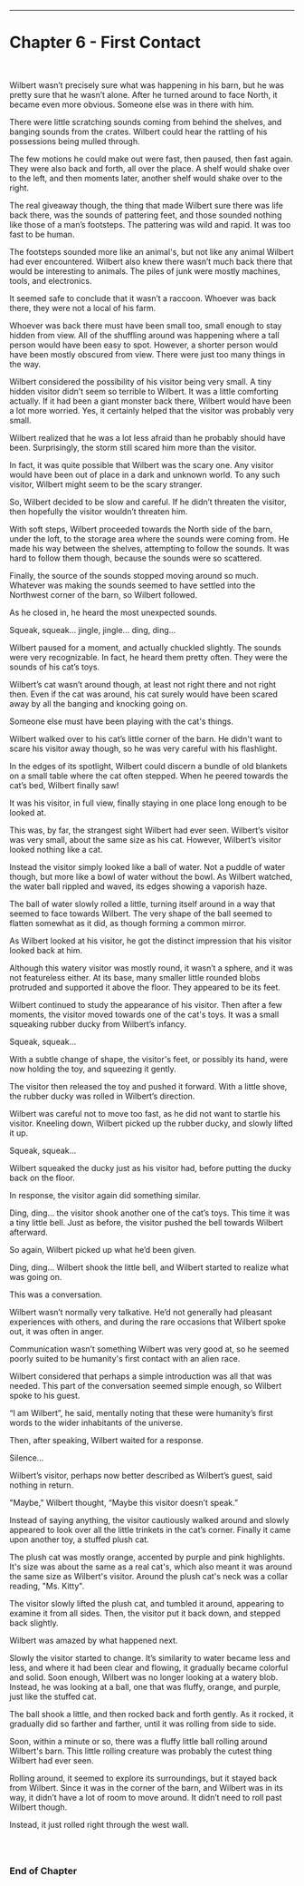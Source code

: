 ------------------------------------------------------------------

<a id="Story--Main--Chapter--First-Contact"></a>
Chapter 6 - First Contact
======================
<br>

Wilbert wasn’t precisely sure what was happening in his barn, but he was pretty sure that he wasn’t alone.  After he turned around to face North, it became even more obvious. Someone else was in there with him.

There were little scratching sounds coming from behind the shelves, and banging sounds from the crates. Wilbert could hear the rattling of his possessions being mulled through.

The few motions he could make out were fast, then paused, then fast again. They were also back and forth, all over the place.  A shelf would shake over to the left, and then moments later, another shelf would shake over to the right.

The real giveaway though, the thing that made Wilbert sure there was life back there, was the sounds of pattering feet, and those sounded nothing like those of a man’s footsteps.  The pattering was wild and rapid. It was too fast to be human.

The footsteps sounded more like an animal's, but not like any animal Wilbert had ever encountered.  Wilbert also knew there wasn’t much back there that would be interesting to animals. The piles of junk were mostly machines, tools, and electronics.

It seemed safe to conclude that it wasn’t a raccoon. Whoever was back there, they were not a local of his farm.

Whoever was back there must have been small too, small enough to stay hidden from view. All of the shuffling around was happening where a tall person would have been easy to spot. However, a shorter person would have been mostly obscured from view. There were just too many things in the way.

Wilbert considered the possibility of his visitor being very small. A tiny hidden visitor didn’t seem so terrible to Wilbert. It was a little comforting actually.  If it had been a giant monster back there, Wilbert would have been a lot more worried. Yes, it certainly helped that the visitor was probably very small.

Wilbert realized that he was a lot less afraid than he probably should have been. Surprisingly, the storm still scared him more than the visitor. 

In fact, it was quite possible that Wilbert was the scary one.  Any visitor would have been out of place in a dark and unknown world. To any such visitor, Wilbert might seem to be the scary stranger.

So, Wilbert decided to be slow and careful.  If he didn’t threaten the visitor, then hopefully the visitor wouldn’t threaten him.

With soft steps, Wilbert proceeded towards the North side of the barn, under the loft, to the storage area where the sounds were coming from. He made his way between the shelves, attempting to follow the sounds. It was hard to follow them though, because the sounds were so scattered.

Finally, the source of the sounds stopped moving around so much. Whatever was making the sounds seemed to have settled into the Northwest corner of the barn, so Wilbert followed.

As he closed in, he heard the most unexpected sounds.

Squeak, squeak...     jingle,   jingle...    ding, ding...

Wilbert paused for a moment, and actually chuckled slightly.  The sounds were very recognizable. In fact, he heard them pretty often. They were the sounds of his cat’s toys.

Wilbert’s cat wasn’t around though, at least not right there and not right then.  Even if the cat was around, his cat surely would have been scared away by all the banging and knocking going on.

Someone else must have been playing with the cat's things.

Wilbert walked over to his cat’s little corner of the barn.  He didn't want to scare his visitor away though, so he was very careful with his flashlight.

In the edges of its spotlight, Wilbert could discern a bundle of old blankets on a small table where the cat often stepped. When he peered towards the cat’s bed, Wilbert finally saw!

It was his visitor, in full view, finally staying in one place long enough to be looked at.

This was, by far, the strangest sight Wilbert had ever seen. Wilbert’s visitor was very small, about the same size as his cat. However, Wilbert’s visitor looked nothing like a cat.

Instead the visitor simply looked like a ball of water.  Not a puddle of water though, but more like a bowl of water without the bowl. As Wilbert watched, the water ball rippled and waved, its edges showing a vaporish haze.

The ball of water slowly rolled a little, turning itself around in a way that seemed to face towards Wilbert. The very shape of the ball seemed to flatten somewhat as it did, as though forming a common mirror.

As Wilbert looked at his visitor, he got the distinct impression that his visitor looked back at him.

Although this watery visitor was mostly round, it wasn’t a sphere, and it was not featureless either.  At its base, many smaller little rounded blobs protruded and supported it above the floor. They appeared to be its feet.

Wilbert continued to study the appearance of his visitor. Then after a few moments, the visitor moved towards one of the cat's toys. It was a small squeaking rubber ducky from Wilbert’s infancy.

Squeak, squeak…

With a subtle change of shape, the visitor's feet, or possibly its hand, were now holding the toy, and squeezing it gently.

The visitor then released the toy and pushed it forward.  With a little shove, the rubber ducky was rolled in Wilbert’s direction.

Wilbert was careful not to move too fast, as he did not want to startle his visitor. Kneeling down, Wilbert picked up the rubber ducky, and slowly lifted it up. 

Squeak, squeak…

Wilbert squeaked the ducky just as his visitor had, before putting the ducky back on the floor.

In response, the visitor again did something similar.

Ding, ding…     the visitor shook another one of the cat’s toys. This time it was a tiny little bell.  Just as before, the visitor pushed the bell towards Wilbert afterward.

So again, Wilbert picked up what he’d been given.

Ding, ding…    Wilbert shook the little bell, and Wilbert started to realize what was going on.

This was a conversation.

Wilbert wasn’t normally very talkative.  He’d not generally had pleasant experiences with others, and during the rare occasions that Wilbert spoke out, it was often in anger.

Communication wasn’t something Wilbert was very good at, so he seemed poorly suited to be humanity's first contact with an alien race.

Wilbert considered that perhaps a simple introduction was all that was needed. This part of the conversation seemed simple enough, so Wilbert spoke to his guest.

“I am Wilbert”, he said, mentally noting that these were humanity’s first words to the wider inhabitants of the universe.

Then, after speaking, Wilbert waited for a response.

Silence…

Wilbert’s visitor, perhaps now better described as Wilbert’s guest, said nothing in return.

"Maybe," Wilbert thought, “Maybe this visitor doesn’t speak.”

Instead of saying anything, the visitor cautiously walked around and slowly appeared to look over all the little trinkets in the cat’s corner. Finally it came upon another toy, a stuffed plush cat.

The plush cat was mostly orange, accented by purple and pink highlights. It's size was about the same as a real cat's, which also meant it was around the same size as Wilbert's visitor. Around the plush cat's neck was a collar reading, "Ms. Kitty".

The visitor slowly lifted the plush cat, and tumbled it around, appearing to examine it from all sides. Then, the visitor put it back down, and stepped back slightly.

Wilbert was amazed by what happened next.

Slowly the visitor started to change.  It’s similarity to water became less and less, and where it had been clear and flowing, it gradually became colorful and solid. Soon enough, Wilbert was no longer looking at a watery blob. Instead, he was looking at a ball, one that was fluffy, orange, and purple, just like the stuffed cat.

The ball shook a little, and then rocked back and forth gently. As it rocked, it gradually did so farther and farther, until it was rolling from side to side. 

Soon, within a minute or so, there was a fluffy little ball rolling around Wilbert's barn. This little rolling creature was probably the cutest thing Wilbert had ever seen.

Rolling around, it seemed to explore its surroundings, but it stayed back from Wilbert. Since it was in the corner of the barn, and Wilbert was in its way, it didn’t have a lot of room to move around. It didn’t need to roll past Wilbert though.

Instead, it just rolled right through the west wall.



### <br><br>End of Chapter

